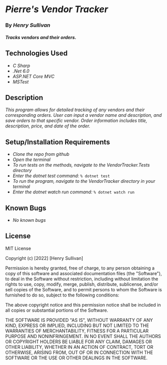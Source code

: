 # _Pierre's Vendor Tracker_

### By _Henry Sullivan_

#### _Tracks vendors and their orders._

## Technologies Used

* _C Sharp_
* _.Net 6.0_
* _ASP.NET Core MVC_
* _MSTest_

## Description

_This program allows for detailed tracking of any vendors and their corresponding orders. User can input a vendor name and description, and save orders to that specific vendor. Order information includes title, description, price, and date of the order._

## Setup/Installation Requirements

* _Clone the repo from github_
* _Open the terminal_
* _To run tests on the methods, navigate to the VendorTracker.Tests directory_
* _Enter the dotnet test command:_
```% dotnet test```
* _To run the program, navigate to the VendorTracker directory in your terminal_
* _Enter the dotnet watch run command:_
  ```% dotnet watch run```

## Known Bugs

* _No known bugs_

## License

MIT License

Copyright (c) [2022] [Henry Sullivan]

Permission is hereby granted, free of charge, to any person obtaining a copy of this software and associated documentation files (the "Software"), to deal in the Software without restriction, including without limitation the rights to use, copy, modify, merge, publish, distribute, sublicense, and/or sell copies of the Software, and to permit persons to whom the Software is furnished to do so, subject to the following conditions:

The above copyright notice and this permission notice shall be included in all copies or substantial portions of the Software.

THE SOFTWARE IS PROVIDED "AS IS", WITHOUT WARRANTY OF ANY KIND, EXPRESS OR IMPLIED, INCLUDING BUT NOT LIMITED TO THE WARRANTIES OF MERCHANTABILITY, FITNESS FOR A PARTICULAR PURPOSE AND NONINFRINGEMENT. IN NO EVENT SHALL THE AUTHORS OR COPYRIGHT HOLDERS BE LIABLE FOR ANY CLAIM, DAMAGES OR OTHER LIABILITY, WHETHER IN AN ACTION OF CONTRACT, TORT OR OTHERWISE, ARISING FROM, OUT OF OR IN CONNECTION WITH THE SOFTWARE OR THE USE OR OTHER DEALINGS IN THE SOFTWARE.